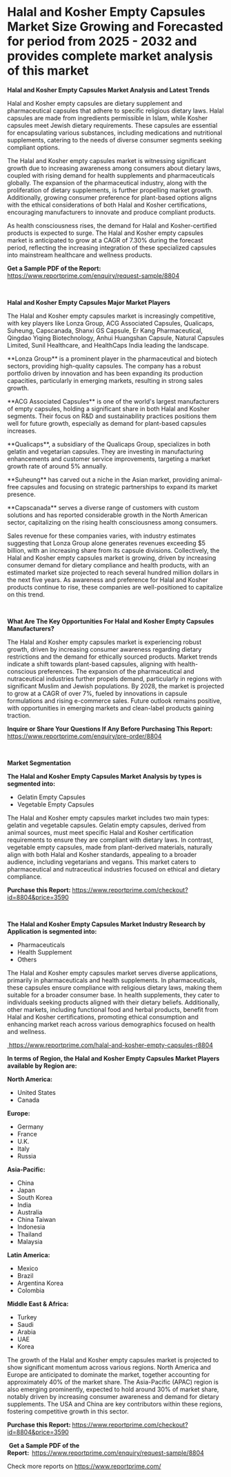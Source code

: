 <p><h1>Halal and Kosher Empty Capsules Market Size Growing and Forecasted for period from 2025 - 2032 and provides complete market analysis of this market</h1></p><p><strong>Halal and Kosher Empty Capsules Market Analysis and Latest Trends</strong></p>
<p><p>Halal and Kosher empty capsules are dietary supplement and pharmaceutical capsules that adhere to specific religious dietary laws. Halal capsules are made from ingredients permissible in Islam, while Kosher capsules meet Jewish dietary requirements. These capsules are essential for encapsulating various substances, including medications and nutritional supplements, catering to the needs of diverse consumer segments seeking compliant options.</p><p>The Halal and Kosher empty capsules market is witnessing significant growth due to increasing awareness among consumers about dietary laws, coupled with rising demand for health supplements and pharmaceuticals globally. The expansion of the pharmaceutical industry, along with the proliferation of dietary supplements, is further propelling market growth. Additionally, growing consumer preference for plant-based options aligns with the ethical considerations of both Halal and Kosher certifications, encouraging manufacturers to innovate and produce compliant products.</p><p>As health consciousness rises, the demand for Halal and Kosher-certified products is expected to surge. The Halal and Kosher empty capsules market is anticipated to grow at a CAGR of 7.30% during the forecast period, reflecting the increasing integration of these specialized capsules into mainstream healthcare and wellness products.</p></p>
<p><strong>Get a Sample PDF of the Report:&nbsp;</strong> <a href="https://www.reportprime.com/enquiry/request-sample/8804?utm_campaign=2945&utm_medium=2&utm_source=Github&utm_content=ia&utm_term=20032025&utm_id=halal-and-kosher-empty-capsules">https://www.reportprime.com/enquiry/request-sample/8804</a></p>
<p>&nbsp;</p>
<p><strong>Halal and Kosher Empty Capsules Major Market Players</strong></p>
<p><p>The Halal and Kosher empty capsules market is increasingly competitive, with key players like Lonza Group, ACG Associated Capsules, Qualicaps, Suheung, Capscanada, Shanxi GS Capsule, Er Kang Pharmaceutical, Qingdao Yiqing Biotechnology, Anhui Huangshan Capsule, Natural Capsules Limited, Sunil Healthcare, and HealthCaps India leading the landscape.</p><p>**Lonza Group** is a prominent player in the pharmaceutical and biotech sectors, providing high-quality capsules. The company has a robust portfolio driven by innovation and has been expanding its production capacities, particularly in emerging markets, resulting in strong sales growth.</p><p>**ACG Associated Capsules** is one of the world's largest manufacturers of empty capsules, holding a significant share in both Halal and Kosher segments. Their focus on R&D and sustainability practices positions them well for future growth, especially as demand for plant-based capsules increases.</p><p>**Qualicaps**, a subsidiary of the Qualicaps Group, specializes in both gelatin and vegetarian capsules. They are investing in manufacturing enhancements and customer service improvements, targeting a market growth rate of around 5% annually. </p><p>**Suheung** has carved out a niche in the Asian market, providing animal-free capsules and focusing on strategic partnerships to expand its market presence. </p><p>**Capscanada** serves a diverse range of customers with custom solutions and has reported considerable growth in the North American sector, capitalizing on the rising health consciousness among consumers.</p><p>Sales revenue for these companies varies, with industry estimates suggesting that Lonza Group alone generates revenues exceeding $5 billion, with an increasing share from its capsule divisions. Collectively, the Halal and Kosher empty capsules market is growing, driven by increasing consumer demand for dietary compliance and health products, with an estimated market size projected to reach several hundred million dollars in the next five years. As awareness and preference for Halal and Kosher products continue to rise, these companies are well-positioned to capitalize on this trend.</p></p>
<p>&nbsp;</p>
<p><strong>What Are The Key Opportunities For Halal and Kosher Empty Capsules Manufacturers?</strong></p>
<p><p>The Halal and Kosher empty capsules market is experiencing robust growth, driven by increasing consumer awareness regarding dietary restrictions and the demand for ethically sourced products. Market trends indicate a shift towards plant-based capsules, aligning with health-conscious preferences. The expansion of the pharmaceutical and nutraceutical industries further propels demand, particularly in regions with significant Muslim and Jewish populations. By 2028, the market is projected to grow at a CAGR of over 7%, fueled by innovations in capsule formulations and rising e-commerce sales. Future outlook remains positive, with opportunities in emerging markets and clean-label products gaining traction.</p></p>
<p><strong>Inquire or Share Your Questions If Any Before Purchasing This Report:</strong> <a href="https://www.reportprime.com/enquiry/pre-order/8804?utm_campaign=2945&utm_medium=2&utm_source=Github&utm_content=ia&utm_term=20032025&utm_id=halal-and-kosher-empty-capsules">https://www.reportprime.com/enquiry/pre-order/8804</a></p>
<p>&nbsp;</p>
<p><strong>Market Segmentation</strong></p>
<p><strong>The Halal and Kosher Empty Capsules Market Analysis by types is segmented into:</strong></p>
<p><ul><li>Gelatin Empty Capsules</li><li>Vegetable Empty Capsules</li></ul></p>
<p><p>The Halal and Kosher empty capsules market includes two main types: gelatin and vegetable capsules. Gelatin empty capsules, derived from animal sources, must meet specific Halal and Kosher certification requirements to ensure they are compliant with dietary laws. In contrast, vegetable empty capsules, made from plant-derived materials, naturally align with both Halal and Kosher standards, appealing to a broader audience, including vegetarians and vegans. This market caters to pharmaceutical and nutraceutical industries focused on ethical and dietary compliance.</p></p>
<p><strong>Purchase this Report:&nbsp;</strong><a href="https://www.reportprime.com/checkout?id=8804&price=3590&utm_campaign=2945&utm_medium=2&utm_source=Github&utm_content=ia&utm_term=20032025&utm_id=halal-and-kosher-empty-capsules">https://www.reportprime.com/checkout?id=8804&price=3590</a></p>
<p>&nbsp;</p>
<p><strong>The Halal and Kosher Empty Capsules Market Industry Research by Application is segmented into:</strong></p>
<p><ul><li>Pharmaceuticals</li><li>Health Supplement</li><li>Others</li></ul></p>
<p><p>The Halal and Kosher empty capsules market serves diverse applications, primarily in pharmaceuticals and health supplements. In pharmaceuticals, these capsules ensure compliance with religious dietary laws, making them suitable for a broader consumer base. In health supplements, they cater to individuals seeking products aligned with their dietary beliefs. Additionally, other markets, including functional food and herbal products, benefit from Halal and Kosher certifications, promoting ethical consumption and enhancing market reach across various demographics focused on health and wellness.</p></p>
<p><a href="https://www.reportprime.com/halal-and-kosher-empty-capsules-r8804?utm_campaign=2945&utm_medium=2&utm_source=Github&utm_content=ia&utm_term=20032025&utm_id=halal-and-kosher-empty-capsules">&nbsp;https://www.reportprime.com/halal-and-kosher-empty-capsules-r8804</a></p>
<p><strong>In terms of Region, the Halal and Kosher Empty Capsules Market Players available by Region are:</strong></p>
<p>
    <p> <strong> North America: </strong>
        <ul>
            <li>United States</li>
            <li>Canada</li>
        </ul>
        </p> 
    <p> <strong> Europe: </strong>
        <ul>
            <li>Germany</li>
            <li>France</li>
            <li>U.K.</li>
            <li>Italy</li>
            <li>Russia</li>
        </ul>
        </p> 
    <p> <strong> Asia-Pacific: </strong>
        <ul>
            <li>China</li>
            <li>Japan</li>
            <li>South Korea</li>
            <li>India</li>
            <li>Australia</li>
            <li>China Taiwan</li>
            <li>Indonesia</li>
            <li>Thailand</li>
            <li>Malaysia</li>
        </ul>
        </p> 
    <p> <strong> Latin America: </strong>
        <ul>
            <li>Mexico</li>
            <li>Brazil</li>
            <li>Argentina Korea</li>
            <li>Colombia</li>
        </ul>
        </p> 
    <p> <strong> Middle East & Africa: </strong>
        <ul>
            <li>Turkey</li>
            <li>Saudi</li>
            <li>Arabia</li>
            <li>UAE</li>
            <li>Korea</li>
        </ul>
    </p>
    </p>
<p><p>The growth of the Halal and Kosher empty capsules market is projected to show significant momentum across various regions. North America and Europe are anticipated to dominate the market, together accounting for approximately 40% of the market share. The Asia-Pacific (APAC) region is also emerging prominently, expected to hold around 30% of market share, notably driven by increasing consumer awareness and demand for dietary supplements. The USA and China are key contributors within these regions, fostering competitive growth in this sector.</p></p>
<p><strong>Purchase this Report: </strong><a href="https://www.reportprime.com/checkout?id=8804&price=3590&utm_campaign=2945&utm_medium=2&utm_source=Github&utm_content=ia&utm_term=20032025&utm_id=halal-and-kosher-empty-capsules">https://www.reportprime.com/checkout?id=8804&price=3590</a></p>
<p>&nbsp;<strong>Get a Sample PDF of the Report:&nbsp;&nbsp;</strong><a href="https://www.reportprime.com/enquiry/request-sample/8804?utm_campaign=2945&utm_medium=2&utm_source=Github&utm_content=ia&utm_term=20032025&utm_id=halal-and-kosher-empty-capsules">https://www.reportprime.com/enquiry/request-sample/8804</a></p>
<p><strong></strong></p>
<p>Check more reports on <a href="https://www.reportprime.com/?utm_campaign=2945&utm_medium=2&utm_source=Github&utm_content=ia&utm_term=20032025&utm_id=halal-and-kosher-empty-capsules">https://www.reportprime.com/</a></p>